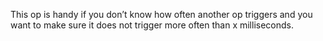 This op is handy if you don’t know how often another op triggers and you want to make sure it does not trigger more often than x milliseconds.
